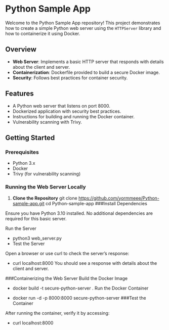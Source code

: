 # Python Sample App

Welcome to the Python Sample App repository! This project demonstrates how to create a simple Python web server using the `HTTPServer` library and how to containerize it using Docker. 

## Overview

- **Web Server**: Implements a basic HTTP server that responds with details about the client and server.
- **Containerization**: Dockerfile provided to build a secure Docker image.
- **Security**: Follows best practices for container security.

## Features

- A Python web server that listens on port 8000.
- Dockerized application with security best practices.
- Instructions for building and running the Docker container.
- Vulnerability scanning with Trivy.

## Getting Started

### Prerequisites

- Python 3.x
- Docker
- Trivy (for vulnerability scanning)

### Running the Web Server Locally

1. **Clone the Repository**
   git clone https://github.com/yormmeee/Python-sample-app.git
   cd Python-sample-app
###Install Dependencies

Ensure you have Python 3.10 installed. No additional dependencies are required for this basic server.

Run the Server

- python3 web_server.py
- Test the Server

Open a browser or use curl to check the server’s response:

- curl localhost:8000
You should see a response with details about the client and server.

###Containerizing the Web Server
Build the Docker Image


- docker build -t secure-python-server .
Run the Docker Container


- docker run -d -p 8000:8000 secure-python-server
###Test the Container

After running the container, verify it by accessing:

- curl localhost:8000
